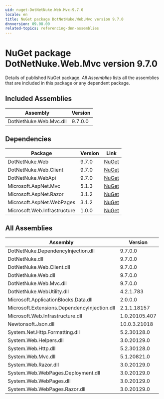 ```yaml
---
uid: nuget-DotNetNuke.Web.Mvc-9.7.0
locale: en
title: NuGet package DotNetNuke.Web.Mvc version 9.7.0
dnnversion: 09.08.00
related-topics: referencing-dnn-assemblies
---
```


# NuGet package DotNetNuke.Web.Mvc version 9.7.0
Details of published NuGet package.
*All Assemblies* lists all the assemblies that are included in this package or any dependent package.

## Included Assemblies

|Assembly|Version|
|---|---|
|DotNetNuke.Web.Mvc.dll|9.7.0.0|

## Dependencies

|Package|Version|Link|
|---|---|---|
|DotNetNuke.Web|9.7.0|[NuGet](https://www.nuget.org/packages/DotNetNuke.Web/9.7.0)|
|DotNetNuke.Web.Client|9.7.0|[NuGet](https://www.nuget.org/packages/DotNetNuke.Web.Client/9.7.0)|
|DotNetNuke.WebApi|9.7.0|[NuGet](https://www.nuget.org/packages/DotNetNuke.WebApi/9.7.0)|
|Microsoft.AspNet.Mvc|5.1.3|[NuGet](https://www.nuget.org/packages/Microsoft.AspNet.Mvc/5.1.3)|
|Microsoft.AspNet.Razor|3.1.2|[NuGet](https://www.nuget.org/packages/Microsoft.AspNet.Razor/3.1.2)|
|Microsoft.AspNet.WebPages|3.1.2|[NuGet](https://www.nuget.org/packages/Microsoft.AspNet.WebPages/3.1.2)|
|Microsoft.Web.Infrastructure|1.0.0|[NuGet](https://www.nuget.org/packages/Microsoft.Web.Infrastructure/1.0.0)|

## All Assemblies

|Assembly|Version|
|---|---|
|DotNetNuke.DependencyInjection.dll|9.7.0.0|
|DotNetNuke.dll|9.7.0.0|
|DotNetNuke.Web.Client.dll|9.7.0.0|
|DotNetNuke.Web.dll|9.7.0.0|
|DotNetNuke.Web.Mvc.dll|9.7.0.0|
|DotNetNuke.WebUtility.dll|4.2.1.783|
|Microsoft.ApplicationBlocks.Data.dll|2.0.0.0|
|Microsoft.Extensions.DependencyInjection.dll|2.1.1.18157|
|Microsoft.Web.Infrastructure.dll|1.0.20105.407|
|Newtonsoft.Json.dll|10.0.3.21018|
|System.Net.Http.Formatting.dll|5.2.30128.0|
|System.Web.Helpers.dll|3.0.20129.0|
|System.Web.Http.dll|5.2.30128.0|
|System.Web.Mvc.dll|5.1.20821.0|
|System.Web.Razor.dll|3.0.20129.0|
|System.Web.WebPages.Deployment.dll|3.0.20129.0|
|System.Web.WebPages.dll|3.0.20129.0|
|System.Web.WebPages.Razor.dll|3.0.20129.0|

